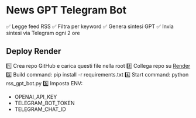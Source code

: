 
# News GPT Telegram Bot

✅ Legge feed RSS
✅ Filtra per keyword
✅ Genera sintesi GPT
✅ Invia sintesi via Telegram ogni 2 ore

## Deploy Render
1️⃣ Crea repo GitHub e carica questi file nella root
2️⃣ Collega repo su [Render](https://dashboard.render.com/)
3️⃣ Build command:
    pip install -r requirements.txt
4️⃣ Start command:
    python rss_gpt_bot.py
5️⃣ Imposta ENV:
- OPENAI_API_KEY
- TELEGRAM_BOT_TOKEN
- TELEGRAM_CHAT_ID
